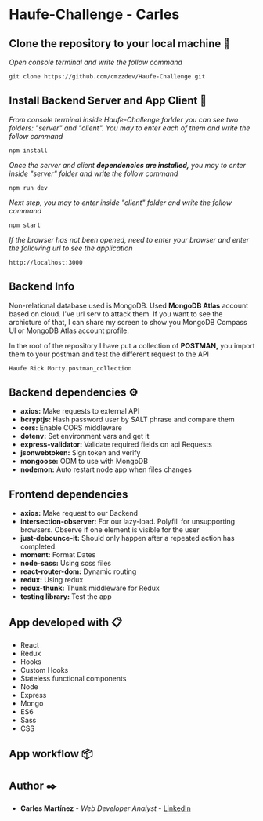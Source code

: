 # Haufe-Challenge - Carles 

## Clone the repository to your local machine 📖 

_Open console terminal and write the follow command_

```
git clone https://github.com/cmzzdev/Haufe-Challenge.git
```

## Install Backend Server and App Client 🚀 

_From console terminal inside Haufe-Challenge forlder you can see two folders: "server" and "client". You may to enter each of them and write the follow command_

```
npm install
```

_Once the server and client **dependencies are installed,** you may to enter inside "server" folder and write the follow command_

```
npm run dev
```

_Next step, you may to enter inside "client" folder and write the follow command_

```
npm start
```

_If the browser has not been opened, need to enter your browser and enter the following url to see the application_

```
http://localhost:3000
```

## Backend Info 

Non-relational database used is MongoDB. Used **MongoDB Atlas** account based on cloud. I've url serv to attack them. If you want to see the archicture of that, I can share my screen to show you MongoDB Compass UI or MongoDB Atlas account profile.

In the root of the repository I have put a collection of **POSTMAN,** you import them to your postman and test the different request to the API

```
Haufe Rick Morty.postman_collection
```

## Backend dependencies ⚙️

* **axios:** Make requests to external API
* **bcryptjs:** Hash password user by SALT phrase and compare them
* **cors:** Enable CORS middleware
* **dotenv:** Set environment vars and get it
* **express-validator:** Validate required fields on api Requests
* **jsonwebtoken:** Sign token and verify
* **mongoose:** ODM to use with MongoDB
* **nodemon:** Auto restart node app when files changes

## Frontend dependencies

* **axios:** Make request to our Backend
* **intersection-observer:** For our lazy-load. Polyfill for unsupporting browsers. Observe if one element is visible for the user
* **just-debounce-it:** Should only happen after a repeated action has completed.
* **moment:** Format Dates
* **node-sass:** Using scss files
* **react-router-dom:** Dynamic routing
* **redux:** Using redux
* **redux-thunk:** Thunk middleware for Redux
* **testing library:** Test the app

## App developed with 📋 

* React
* Redux
* Hooks
* Custom Hooks
* Stateless functional components
* Node
* Express
* Mongo
* ES6
* Sass
* CSS

## App workflow 📦 



## Author ✒️ 

* **Carles Martínez** - *Web Developer Analyst* - [LinkedIn](https://www.linkedin.com/in/carles-martinez/)

